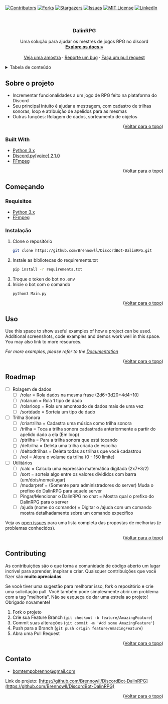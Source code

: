 <a name="readme-top"></a>
[![Contributors][contributors-shield]][contributors-url]
[![Forks][forks-shield]][forks-url]
[![Stargazers][stars-shield]][stars-url]
[![Issues][issues-shield]][issues-url]
[![MIT License][license-shield]][license-url]
[![LinkedIn][linkedin-shield]][linkedin-url]



<!-- PROJECT LOGO -->
<br />

<h3 align="center">DalinRPG</h3>

  <p align="center">
    Uma solução para ajudar os mestres de jogos RPG no discord
    <br />
    <a href="https://github.com/Brennowll/DiscordBot-DalinRPG"><strong>Explore os docs »</strong></a>
    <br />
    <br />
    <a href="https://github.com/Brennowll/DiscordBot-DalinRPG">Veja uma amostra</a>
    ·
    <a href="https://github.com/Brennowll/DiscordBot-DalinRPG/issues">Reporte um bug</a>
    ·
    <a href="https://github.com/Brennowll/DiscordBot-DalinRPG/issues">Faça um pull request</a>
  </p>
</div>



<!-- TABLE OF CONTENTS -->
<details>
  <summary>Tabela de conteúdo</summary>
  <ol>
    <li>
      <a href="#about-the-project">Sobre o projeto</a>
      <ul>
        <li><a href="#built-with">Feito com</a></li>
      </ul>
    </li>
    <li>
      <a href="#getting-started">Começando</a>
      <ul>
        <li><a href="#prerequisites">Requisitos</a></li>
        <li><a href="#installation">Instalação</a></li>
      </ul>
    </li>
    <li><a href="#usage">Usos</a></li>
    <li><a href="#roadmap">Roadmap</a></li>
    <li><a href="#contributing">Contribuindo</a></li>
    <li><a href="#license">Licença</a></li>
    <li><a href="#contact">Contato</a></li>
    <li><a href="#acknowledgments">Agradecimentos</a></li>
  </ol>
</details>



<!-- ABOUT THE PROJECT -->
## Sobre o projeto

 - Incrementar funcionalidades a um jogo de RPG feito na plataforma do Discord
 - Seu principal intuito é ajudar a mestragem, com cadastro de trilhas sonoras, loop e atribuição de apelidos para as mesmas
 - Outras funções: Rolagem de dados, sorteamento de objetos

<p align="right">(<a href="#readme-top">Voltar para o topo</a>)</p>



### Built With

- <a href="https://www.python.org/">Python 3.x</a>
- <a href="https://discordpy.readthedocs.io/en/v2.1.0/">Discord.py[voice] 2.1.0</a>
- <a href="https://www.ffmpeg.org/">FFmpeg</a>

<p align="right">(<a href="#readme-top">Voltar para o topo</a>)</p>



<!-- GETTING STARTED -->
## Começando

### Requisitos

* <a href="https://python.org.br/instalacao-windows/">Python 3.x</a>
* <a href="https://pt.wikihow.com/Instalar-o-FFmpeg-no-Windows">FFmpeg</a>


### Instalação

1. Clone o repositório
   ```sh
   git clone https://github.com/Brennowll/DiscordBot-DalinRPG.git
   ```
2. Instale as bibliotecas do requirements.txt
   ```sh
   pip install -r requirements.txt
   ```
3. Troque o token do bot no .env
4. Inicie o bot com o comando
   ```python3
   python3 Main.py
   ```

<p align="right">(<a href="#readme-top">Voltar para o topo</a>)</p>



<!-- USAGE EXAMPLES -->
## Uso

Use this space to show useful examples of how a project can be used. Additional screenshots, code examples and demos work well in this space. You may also link to more resources.

_For more examples, please refer to the [Documentation](https://example.com)_

<p align="right">(<a href="#readme-top">Voltar para o topo</a>)</p>



<!-- ROADMAP -->
## Roadmap

- [ ] Rolagem de dados
    - [ ] /rolar = Rola dados na mesma frase (2d6+3d20+4d4+10)
    - [ ] /rolarum = Rola 1 tipo de dado
    - [ ] /rolarloop = Rola um amontoado de dados mais de uma vez
    - [ ] /sortdado = Sorteia um tipo de dado
- [ ] Trilha Sonora
    - [ ] /criartrilha = Cadastra uma música como trilha sonora
    - [ ] /trilha = Toca a trilha sonora cadastrada anteriormente a partir do apelido dado a ela (Em loop)
    - [ ] /ptrilha = Para a trilha sonora que está tocando
    - [ ] /deltrilha = Deleta uma trilha criada de escolha
    - [ ] /deltodtrilhas = Deleta todas as trilhas que você cadastrou
    - [ ] /vol = Altera o volume da trilha (0 - 150 limite)
- [ ] Utilitários
    - [ ] /calc = Calcula uma expressão matemática digitada (2x7+3/2)
    - [ ] /sort = sorteia algo entre os valores divididos com barra (um/dois/nome/lugar)
    - [ ] /mudarpref = (Somente para administradores do server) Muda o prefixo do DalinRPG para aquele server
    - [ ] Pingar/Mencionar o DalinRPG no chat = Mostra qual o prefixo do DalinRPG para o server
    - [ ] /ajuda (nome do comando) = Digitar o /ajuda com um comando mostra detalhadamente sobre um comando expecífico

Veja as [open issues](https://github.com/Brennowll/DiscordBot-DalinRPG/issues) para uma lista completa das propostas de melhorias (e problemas conhecidos).

<p align="right">(<a href="#readme-top">Voltar para o topo</a>)</p>



<!-- CONTRIBUTING -->
## Contributing

As contribuições são o que torna a comunidade de código aberto um lugar incrível para aprender, inspirar e criar. Quaisquer contribuições que você fizer são **muito apreciadas**.

Se você tiver uma sugestão para melhorar isso, fork o repositório e crie uma solicitação pull. Você também pode simplesmente abrir um problema com a tag "melhoria".
Não se esqueça de dar uma estrela ao projeto! Obrigado novamente!

1. Fork o projeto
2. Crie sua Feature Branch (`git checkout -b feature/AmazingFeature`)
3. Commit suas alterações (`git commit -m 'Add some AmazingFeature'`)
4. Push para a Branch (`git push origin feature/AmazingFeature`)
5. Abra uma Pull Request

<p align="right">(<a href="#readme-top">Voltar para o topo</a>)</p>


<!-- CONTACT -->
## Contato

- bomtempobrenno@gmail.com

Link do projeto: [https://github.com/Brennowll/DiscordBot-DalinRPG](https://github.com/Brennowll/DiscordBot-DalinRPG)

<p align="right">(<a href="#readme-top">Voltar para o topo</a>)</p>



<!-- MARKDOWN LINKS & IMAGES -->
<!-- https://www.markdownguide.org/basic-syntax/#reference-style-links -->
[contributors-shield]: https://img.shields.io/github/contributors/Brennowll/DiscordBot-DalinRPG.svg?style=for-the-badge
[contributors-url]: https://github.com/Brennowll/DiscordBot-DalinRPG/graphs/contributors
[forks-shield]: https://img.shields.io/github/forks/Brennowll/DiscordBot-DalinRPG.svg?style=for-the-badge
[forks-url]: https://github.com/Brennowll/DiscordBot-DalinRPG/network/members
[stars-shield]: https://img.shields.io/github/stars/Brennowll/DiscordBot-DalinRPG.svg?style=for-the-badge
[stars-url]: https://github.com/Brennowll/DiscordBot-DalinRPG/stargazers
[issues-shield]: https://img.shields.io/github/issues/Brennowll/DiscordBot-DalinRPG.svg?style=for-the-badge
[issues-url]: https://github.com/Brennowll/DiscordBot-DalinRPG/issues
[license-shield]: https://img.shields.io/github/license/Brennowll/DiscordBot-DalinRPG.svg?style=for-the-badge
[license-url]: https://github.com/Brennowll/DiscordBot-DalinRPG/blob/master/LICENSE.txt
[linkedin-shield]: https://img.shields.io/badge/-LinkedIn-black.svg?style=for-the-badge&logo=linkedin&colorB=555
[linkedin-url]: https://linkedin.com/in/brenno-bomtempo
[product-screenshot]: images/screenshot.png
